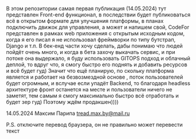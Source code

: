 В этом репозитории самая первая публикация (14.05.2024) тут представлен Front-end функционал, в последствии будет публиковаться всё в открытом формате для улучшения платформы, в планах подключить движок для управления, а может и напишем свой, 
CodeFor представлен в рамках web приложения с открытым исходным кодом, когда я его писал я не использовал фреймворки по типу бутстрап, Django  и т.п. В бек-енд части хочу сделать, дабы понимаю что людей пойдёт очень много, и когда в бета захочу выкачать сервис, и при потоке она выдержало, я буду использовать
GITOPS подход и облачный деплой, то вдруг что, я смогу быстро его поднять и добавить ресурсов и всё будет гуд) Значит что ещё планирую, по скольку платформа является и работает на безвозмездной основе , поток пользователей будет огромным, и вслучае если упадёт Backend, то благодаря headless архитектуре фронт останется на месте и пользователи ничего не заметят, 
тем самым я смогу максимально быстро всё отработать и будет зер гуд) Поэтому ждём продакшен)))) 

14.05.2024 Максим Парипа 
tread.max.by@mail.ru

P.S. 
отключите перевод браузера, он не правильно  может перевести текст
